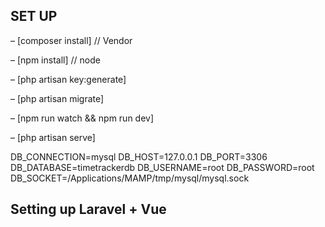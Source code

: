 
## SET UP 

 – [composer install] // Vendor 

 – [npm install] // node 

 – [php artisan key:generate]

 – [php artisan migrate]

 – [npm run watch && npm run dev]

 – [php artisan serve]


DB_CONNECTION=mysql
DB_HOST=127.0.0.1
DB_PORT=3306
DB_DATABASE=timetrackerdb
DB_USERNAME=root
DB_PASSWORD=root
DB_SOCKET=/Applications/MAMP/tmp/mysql/mysql.sock





## Setting up Laravel + Vue
